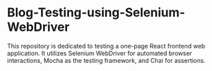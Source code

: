 # Blog-Testing-using-Selenium-WebDriver
This repository is dedicated to testing a one-page React frontend web application. It utilizes Selenium WebDriver for automated browser interactions, Mocha as the testing framework, and Chai for assertions.
